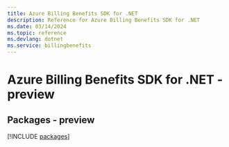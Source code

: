 ```yaml
---
title: Azure Billing Benefits SDK for .NET
description: Reference for Azure Billing Benefits SDK for .NET
ms.date: 03/14/2024
ms.topic: reference
ms.devlang: dotnet
ms.service: billingbenefits
---
```

# Azure Billing Benefits SDK for .NET - preview
## Packages - preview
[!INCLUDE [packages](billing-benefits-index.md)]